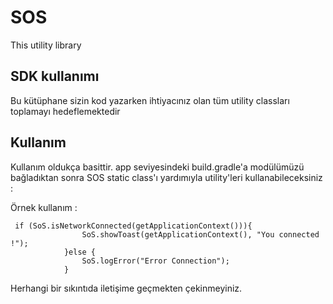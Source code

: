 # SOS
This utility library


## SDK kullanımı 

Bu kütüphane sizin kod yazarken ihtiyacınız olan tüm utility classları toplamayı hedeflemektedir

## Kullanım 

Kullanım oldukça basittir. app seviyesindeki build.gradle'a modülümüzü bağladıktan sonra SOS static class'ı yardımıyla 
utility'leri kullanabileceksiniz : 

Örnek kullanım : 

     if (SoS.isNetworkConnected(getApplicationContext())){
                    SoS.showToast(getApplicationContext(), "You connected !");
                }else {
                    SoS.logError("Error Connection");
                }



Herhangi bir sıkıntıda iletişime geçmekten çekinmeyiniz. 
